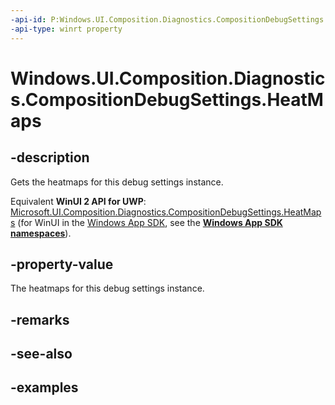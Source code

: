 ```yaml
---
-api-id: P:Windows.UI.Composition.Diagnostics.CompositionDebugSettings.HeatMaps
-api-type: winrt property
---
```


<!-- Property syntax.
public CompositionDebugHeatMaps HeatMaps { get; }
-->

# Windows.UI.Composition.Diagnostics.CompositionDebugSettings.HeatMaps

## -description

Gets the heatmaps for this debug settings instance.

Equivalent **WinUI 2 API for UWP**: [Microsoft.UI.Composition.Diagnostics.CompositionDebugSettings.HeatMaps](/windows/winui/api/microsoft.ui.composition.diagnostics.compositiondebugsettings.heatmaps) (for WinUI in the [Windows App SDK](/windows/apps/windows-app-sdk/), see the **[Windows App SDK namespaces](/windows/windows-app-sdk/api/winrt/)**).

## -property-value

The heatmaps for this debug settings instance.

## -remarks

## -see-also

## -examples

